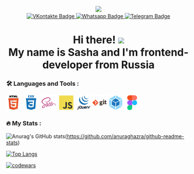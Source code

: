 <div id="header" align="center">
  <img src="https://media.giphy.com/media/k0ijJhqrUP4T2EvmJ1/giphy.gif" width="150"/>
</div>
<div id="badges" align="center" display="flex">
  <a href="https://vk.com/filipcevaa">
    <img src="https://img.shields.io/badge/VKontakte-blue?style=for-the-badge&logo=vk&logoColor=white" alt="VKontakte Badge"/>
  </a>
  <a href="https://wa.me/79651897327">
    <img src="https://img.shields.io/badge/WhatsApp-success?style=for-the-badge&logo=whatsapp&logoColor=white" alt="Whatsapp Badge"/>
  </a>
  <a href="https://t.me/filipceva">
    <img src="https://img.shields.io/badge/Telegram-blue?style=for-the-badge&logo=telegram&logoColor=white" alt="Telegram Badge"/>
  </a>
</div>

<h1 align="center">Hi there! <img src="https://github.com/blackcater/blackcater/raw/main/images/Hi.gif" height="32"/><br />My name is Sasha and I'm frontend-developer from Russia</h1>



### :hammer_and_wrench: Languages and Tools :

<div display="flex">
  <img src="https://github.com/devicons/devicon/blob/master/icons/html5/html5-original-wordmark.svg" title="HTML5" alt="HTML" width="40" height="40"/>&nbsp;
  <img src="https://github.com/devicons/devicon/blob/master/icons/css3/css3-plain-wordmark.svg"  title="CSS3" alt="CSS" width="40" height="40"/>&nbsp;
  <img src="https://github.com/devicons/devicon/blob/master/icons/sass/sass-original.svg"  title="SASS" alt="SASS" width="40" height="40"/>&nbsp;
  <img src="https://github.com/devicons/devicon/blob/master/icons/javascript/javascript-original.svg" title="JavaScript" alt="JavaScript" width="40" height="40"/>&nbsp;
  <img src="https://github.com/devicons/devicon/blob/master/icons/jquery/jquery-original-wordmark.svg" title="JQuery" **alt="JQuery" height="40"/>
  <img src="https://github.com/devicons/devicon/blob/master/icons/git/git-original-wordmark.svg" title="Git" **alt="Git" width="40" height="40"/>
  <img src="https://github.com/devicons/devicon/blob/master/icons/webpack/webpack-original.svg" title="Webpack" **alt="Webpack" height="40"/>
  <img src="https://github.com/devicons/devicon/blob/master/icons/figma/figma-original.svg" title="Figma" **alt="Figma" height="40"/>
</div>

### :fire: My Stats :
![Anurag's GitHub stats](https://github-readme-stats.vercel.app/api?username=sasha-harkova&show_icons=true&theme=transparent)(https://github.com/anuraghazra/github-readme-stats)

[![Top Langs](https://github-readme-stats.vercel.app/api/top-langs/?username=sasha-harkova&layout=compact)](https://github.com/anuraghazra/github-readme-stats)

[![codewars](https://www.codewars.com/users/sasha-harkova/badges/large)](https://www.codewars.com/users/sasha-harkova)


